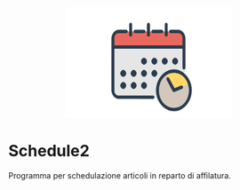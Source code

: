

<p align="center">
<img src="src\docs\immagini\logo1.png"  width="300" height="200">

# Schedule2

Programma per schedulazione articoli in reparto di affilatura.



